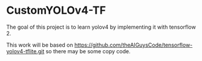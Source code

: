 # CustomYOLOv4-TF

The goal of this project is to learn yolov4 by implementing it with tensorflow 2.

This work will be based on https://github.com/theAIGuysCode/tensorflow-yolov4-tflite.git so there may be some copy code.
